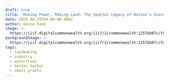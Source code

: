 ```yaml
---
draft: true
title: 'Making Power, Making Land: The Spatial Legacy of Boston’s Energy Production'
date: 2025-08-29T04:00:00.000Z
author: Genna Kane
image: >-
  https://iiif.digitalcommonwealth.org/iiif/2/commonwealth:1257bb07c/full/1200,/0/default.jpg
backgroundImage: >-
  https://iiif.digitalcommonwealth.org/iiif/2/commonwealth:1257bb07c/full/1200,/0/default.jpg
tags:
  - landmaking
  - industry
  - waterfront
  - boston harbor
  - small grants
---
```


